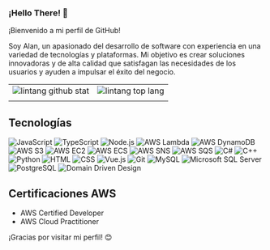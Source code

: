 ### ¡Hello There! 🚀

¡Bienvenido a mi perfil de GitHub!

Soy Alan, un apasionado del desarrollo de software con experiencia en una variedad de tecnologías y plataformas. Mi objetivo es crear soluciones innovadoras y de alta calidad que satisfagan las necesidades de los usuarios y ayuden a impulsar el éxito del negocio.

|||
|---|---|
|![lintang github stat](https://github-readme-stats.vercel.app/api?username=AlanAlvarez5&show_icons=true&hide_border=true&theme=vue) | ![lintang top lang](https://github-readme-stats.vercel.app/api/top-langs/?username=AlanAlvarez5&layout=compact&hide_border=true&theme=vue) |
|||

## Tecnologías

![JavaScript](https://img.shields.io/badge/-JavaScript-F7DF1E?logo=javascript&logoColor=white)
![TypeScript](https://img.shields.io/badge/-TypeScript-3178C6?logo=typescript&logoColor=white)
![Node.js](https://img.shields.io/badge/-Node.js-339933?logo=node.js&logoColor=white)
![AWS Lambda](https://img.shields.io/badge/-AWS%20Lambda-FF9900?logo=amazon-aws&logoColor=white)
![AWS DynamoDB](https://img.shields.io/badge/-AWS%20DynamoDB-4053D6?logo=amazon-dynamodb&logoColor=white)
![AWS S3](https://img.shields.io/badge/-AWS%20S3-569A31?logo=amazon-s3&logoColor=white)
![AWS EC2](https://img.shields.io/badge/-AWS%20EC2-232F3E?logo=amazon-ec2&logoColor=white)
![AWS ECS](https://img.shields.io/badge/-AWS%20ECS-EC7211?logo=amazon-ecs&logoColor=white)
![AWS SNS](https://img.shields.io/badge/-AWS%20SNS-FF9900?logo=amazon-sns&logoColor=white)
![AWS SQS](https://img.shields.io/badge/-AWS%20SQS-FF9900?logo=amazon-sqs&logoColor=white)
![C#](https://img.shields.io/badge/-C%23-239120?logo=c-sharp&logoColor=white)
![C++](https://img.shields.io/badge/-C%2B%2B-00599C?logo=c%2B%2B&logoColor=white)
![Python](https://img.shields.io/badge/-Python-3776AB?logo=python&logoColor=white)
![HTML](https://img.shields.io/badge/-HTML-E34F26?logo=html5&logoColor=white)
![CSS](https://img.shields.io/badge/-CSS-1572B6?logo=css3&logoColor=white)
![Vue.js](https://img.shields.io/badge/-Vue.js-4FC08D?logo=vue.js&logoColor=white)
![Git](https://img.shields.io/badge/-Git-F05032?logo=git&logoColor=white)
![MySQL](https://img.shields.io/badge/-MySQL-4479A1?logo=mysql&logoColor=white)
![Microsoft SQL Server](https://img.shields.io/badge/-Microsoft%20SQL%20Server-CC2927?logo=microsoft-sql-server&logoColor=white)
![PostgreSQL](https://img.shields.io/badge/-PostgreSQL-336791?logo=postgresql&logoColor=white)
![Domain Driven Design](https://img.shields.io/badge/-DDD-333333)

## Certificaciones AWS

- AWS Certified Developer
- AWS Cloud Practitioner


¡Gracias por visitar mi perfil! 😊

